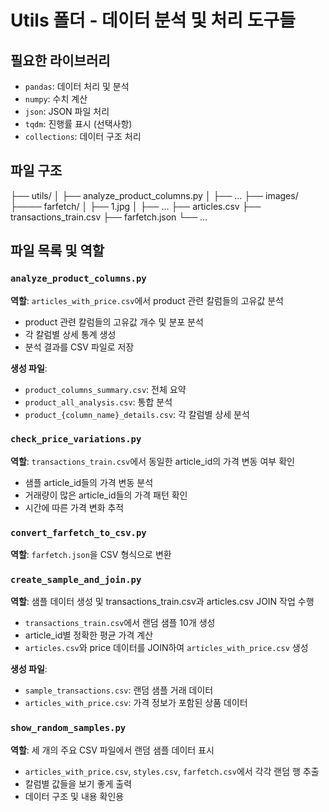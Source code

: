 # Utils 폴더 - 데이터 분석 및 처리 도구들

## 필요한 라이브러리

- `pandas`: 데이터 처리 및 분석
- `numpy`: 수치 계산
- `json`: JSON 파일 처리
- `tqdm`: 진행률 표시 (선택사항)
- `collections`: 데이터 구조 처리

## 파일 구조
├── utils/
│   ├── analyze_product_columns.py
│   ├── ...
├── images/
├──── farfetch/
│   ├── 1.jpg
│   ├── ...
├── articles.csv
├── transactions_train.csv
├── farfetch.json
└── ...

## 파일 목록 및 역할

### `analyze_product_columns.py`
**역할**: `articles_with_price.csv`에서 product 관련 칼럼들의 고유값 분석
- product 관련 칼럼들의 고유값 개수 및 분포 분석
- 각 칼럼별 상세 통계 생성
- 분석 결과를 CSV 파일로 저장

**생성 파일**:
- `product_columns_summary.csv`: 전체 요약
- `product_all_analysis.csv`: 통합 분석
- `product_{column_name}_details.csv`: 각 칼럼별 상세 분석

### `check_price_variations.py`
**역할**: `transactions_train.csv`에서 동일한 article_id의 가격 변동 여부 확인
- 샘플 article_id들의 가격 변동 분석
- 거래량이 많은 article_id들의 가격 패턴 확인
- 시간에 따른 가격 변화 추적

### `convert_farfetch_to_csv.py`
**역할**: `farfetch.json`을 CSV 형식으로 변환

### `create_sample_and_join.py`
**역할**: 샘플 데이터 생성 및 transactions_train.csv과 articles.csv JOIN 작업 수행
- `transactions_train.csv`에서 랜덤 샘플 10개 생성
- article_id별 정확한 평균 가격 계산
- `articles.csv`와 price 데이터를 JOIN하여 `articles_with_price.csv` 생성

**생성 파일**:
- `sample_transactions.csv`: 랜덤 샘플 거래 데이터
- `articles_with_price.csv`: 가격 정보가 포함된 상품 데이터

### `show_random_samples.py`
**역할**: 세 개의 주요 CSV 파일에서 랜덤 샘플 데이터 표시
- `articles_with_price.csv`, `styles.csv`, `farfetch.csv`에서 각각 랜덤 행 추출
- 칼럼별 값들을 보기 좋게 출력
- 데이터 구조 및 내용 확인용
